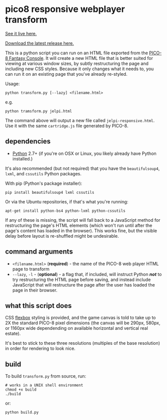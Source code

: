 # pico8 responsive webplayer transform

[See it live here.](http://benwiley4000.github.io/pico8-responsive-webplayer-transform/pico8_responsive.html)

[Download the latest release here.](https://github.com/benwiley4000/pico8-responsive-webplayer-transform/releases/latest)

This is a python script you can run on an HTML file exported from the [PICO-8 Fantasy Console](http://www.lexaloffle.com/pico-8.php). It will create a new HTML file that is better suited for viewing at various window sizes, by subtly restructuring the page and including new CSS styles. Because it only changes what it needs to, you can run it on an existing page that you've already re-styled.

Usage:

```
python transform.py [--lazy] <filename.html>
```
e.g.
```
python tramsform.py jelpi.html
```

The command above will output a new file called `jelpi-responsive.html`. Use it with the same `cartridge.js` file generated by PICO-8.

## dependencies

* [Python](https://www.python.org/) 2.7+ (if you're on OSX or Linux, you likely already have Python installed.)

It's also recommended (but not required) that you have the `beautifulsoup4`, `lxml`, and `cssutils` Python packages.

With pip (Python's package installer):
```
pip install beautifulsoup4 lxml cssutils
```
Or via the Ubuntu repositories, if that's what you're running:
```
apt-get install python-bs4 python-lxml python-cssutils
```

If any of these is missing, the script will fall back to a JavaScript method for restructuring the page's HTML elements (which won't run until after the page's content has loaded in the browser). This works fine, but the visible delay before layout is re-shuffled might be undesirable.

## command arguments

* `<filename.html>` (**required**) - the name of the PICO-8 web player HTML page to transform
* `--lazy`, `-l` - (**optional**) - a flag that, if included, will instruct Python ***not*** to try restructuring the HTML page before saving, and instead include JavaScript that will restructure the page after the user has loaded the page in their browser.

## what this script does

CSS [flexbox](https://developer.mozilla.org/en-US/docs/Web/CSS/CSS_Flexible_Box_Layout/Using_CSS_flexible_boxes) styling is provided, and the game canvas is told to take up to 2X the standard PICO-8 pixel dimensions (the canvas will be 290px, 580px, or 1160px wide dependending on available horizontal and vertical real estate).

It's best to stick to these three resolutions (multiples of the base resolution) in order for rendering to look nice.

## build

To build `transform.py` from source, run:

```
# works in a UNIX shell environment
chmod +x build
./build
```

or:

```
python build.py
```
